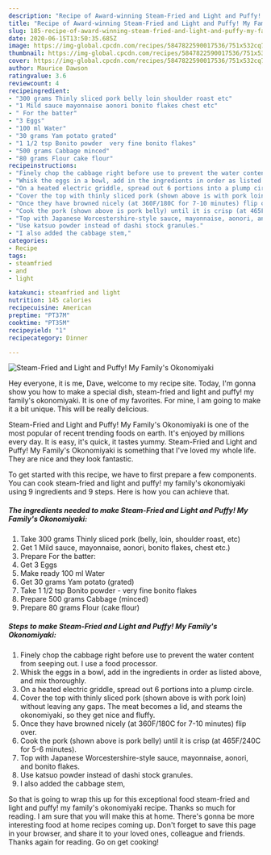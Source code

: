 ```yaml
---
description: "Recipe of Award-winning Steam-Fried and Light and Puffy! My Family&amp;#39;s Okonomiyaki"
title: "Recipe of Award-winning Steam-Fried and Light and Puffy! My Family&amp;#39;s Okonomiyaki"
slug: 185-recipe-of-award-winning-steam-fried-and-light-and-puffy-my-family-and-39-s-okonomiyaki
date: 2020-06-15T13:50:35.685Z
image: https://img-global.cpcdn.com/recipes/5847822590017536/751x532cq70/steam-fried-and-light-and-puffy-my-familys-okonomiyaki-recipe-main-photo.jpg
thumbnail: https://img-global.cpcdn.com/recipes/5847822590017536/751x532cq70/steam-fried-and-light-and-puffy-my-familys-okonomiyaki-recipe-main-photo.jpg
cover: https://img-global.cpcdn.com/recipes/5847822590017536/751x532cq70/steam-fried-and-light-and-puffy-my-familys-okonomiyaki-recipe-main-photo.jpg
author: Maurice Dawson
ratingvalue: 3.6
reviewcount: 4
recipeingredient:
- "300 grams Thinly sliced pork belly loin shoulder roast etc"
- "1 Mild sauce mayonnaise aonori bonito flakes chest etc"
- " For the batter"
- "3 Eggs"
- "100 ml Water"
- "30 grams Yam potato grated"
- "1 1/2 tsp Bonito powder  very fine bonito flakes"
- "500 grams Cabbage minced"
- "80 grams Flour cake flour"
recipeinstructions:
- "Finely chop the cabbage right before use to prevent the water content from seeping out. I use a food processor."
- "Whisk the eggs in a bowl, add in the ingredients in order as listed above, and mix thoroughly."
- "On a heated electric griddle, spread out 6 portions into a plump circle."
- "Cover the top with thinly sliced pork (shown above is with pork loin) without leaving any gaps. The meat becomes a lid, and steams the okonomiyaki, so they get nice and fluffy."
- "Once they have browned nicely (at 360F/180C for 7-10 minutes) flip over."
- "Cook the pork (shown above is pork belly) until it is crisp (at 465F/240C for 5-6 minutes)."
- "Top with Japanese Worcestershire-style sauce, mayonnaise, aonori, and bonito flakes."
- "Use katsuo powder instead of dashi stock granules."
- "I also added the cabbage stem,"
categories:
- Recipe
tags:
- steamfried
- and
- light

katakunci: steamfried and light 
nutrition: 145 calories
recipecuisine: American
preptime: "PT37M"
cooktime: "PT35M"
recipeyield: "1"
recipecategory: Dinner

---
```



![Steam-Fried and Light and Puffy! My Family&#39;s Okonomiyaki](https://img-global.cpcdn.com/recipes/5847822590017536/751x532cq70/steam-fried-and-light-and-puffy-my-familys-okonomiyaki-recipe-main-photo.jpg)

Hey everyone, it is me, Dave, welcome to my recipe site. Today, I'm gonna show you how to make a special dish, steam-fried and light and puffy! my family&#39;s okonomiyaki. It is one of my favorites. For mine, I am going to make it a bit unique. This will be really delicious.



Steam-Fried and Light and Puffy! My Family&#39;s Okonomiyaki is one of the most popular of recent trending foods on earth. It's enjoyed by millions every day. It is easy, it's quick, it tastes yummy. Steam-Fried and Light and Puffy! My Family&#39;s Okonomiyaki is something that I've loved my whole life. They are nice and they look fantastic.


To get started with this recipe, we have to first prepare a few components. You can cook steam-fried and light and puffy! my family&#39;s okonomiyaki using 9 ingredients and 9 steps. Here is how you can achieve that.

<!--inarticleads1-->

##### The ingredients needed to make Steam-Fried and Light and Puffy! My Family&#39;s Okonomiyaki:

1. Take 300 grams Thinly sliced pork (belly, loin, shoulder roast, etc)
1. Get 1 Mild sauce, mayonnaise, aonori, bonito flakes, chest etc.)
1. Prepare  For the batter:
1. Get 3 Eggs
1. Make ready 100 ml Water
1. Get 30 grams Yam potato (grated)
1. Take 1 1/2 tsp Bonito powder - very fine bonito flakes
1. Prepare 500 grams Cabbage (minced)
1. Prepare 80 grams Flour (cake flour)




<!--inarticleads2-->

##### Steps to make Steam-Fried and Light and Puffy! My Family&#39;s Okonomiyaki:

1. Finely chop the cabbage right before use to prevent the water content from seeping out. I use a food processor.
1. Whisk the eggs in a bowl, add in the ingredients in order as listed above, and mix thoroughly.
1. On a heated electric griddle, spread out 6 portions into a plump circle.
1. Cover the top with thinly sliced pork (shown above is with pork loin) without leaving any gaps. The meat becomes a lid, and steams the okonomiyaki, so they get nice and fluffy.
1. Once they have browned nicely (at 360F/180C for 7-10 minutes) flip over.
1. Cook the pork (shown above is pork belly) until it is crisp (at 465F/240C for 5-6 minutes).
1. Top with Japanese Worcestershire-style sauce, mayonnaise, aonori, and bonito flakes.
1. Use katsuo powder instead of dashi stock granules.
1. I also added the cabbage stem,




So that is going to wrap this up for this exceptional food steam-fried and light and puffy! my family&#39;s okonomiyaki recipe. Thanks so much for reading. I am sure that you will make this at home. There's gonna be more interesting food at home recipes coming up. Don't forget to save this page in your browser, and share it to your loved ones, colleague and friends. Thanks again for reading. Go on get cooking!
